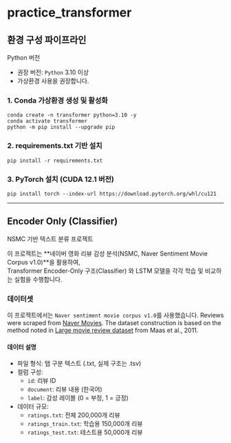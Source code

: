 # practice_transformer

## 환경 구성 파이프라인
Python 버전
- 권장 버전: `Python` 3.10 이상
- 가상환경 사용을 권장합니다.
### 1. Conda 가상환경 생성 및 활성화
```
conda create -n transformer python=3.10 -y
conda activate transformer
python -m pip install --upgrade pip
```
### 2. requirements.txt 기반 설치
```
pip install -r requirements.txt
```
### 3. PyTorch 설치 (CUDA 12.1 버전)
```
pip install torch --index-url https://download.pytorch.org/whl/cu121
```
---
## Encoder Only (Classifier)

NSMC 기반 텍스트 분류 프로젝트

이 프로젝트는 **네이버 영화 리뷰 감성 분석(NSMC, Naver Sentiment Movie Corpus v1.0)**을 활용하여,<br>
Transformer Encoder-Only 구조(Classifier) 와 LSTM 모델을 각각 학습 및 비교하는 실험을 수행합니다.

### 데이터셋

이 프로젝트에서는 `Naver sentiment movie corpus v1.0`를 사용했습니다.
Reviews were scraped from [Naver Movies](http://movie.naver.com/movie/point/af/list.nhn).
The dataset construction is based on the method noted in [Large movie review dataset](http://ai.stanford.edu/~amaas/data/sentiment/) from Maas et al., 2011.

#### 데이터 설명
- 파일 형식: 탭 구분 텍스트 (.txt, 실제 구조는 .tsv)
- 컬럼 구성:
  - `id`: 리뷰 ID
  - `document`: 리뷰 내용 (한국어)
  - `label`: 감성 레이블 (0 = 부정, 1 = 긍정)
- 데이터 규모:
  - `ratings.txt`: 전체 200,000개 리뷰
  - `ratings_train.txt`: 학습용 150,000개 리뷰
  - `ratings_test.txt`: 테스트용 50,000개 리뷰
